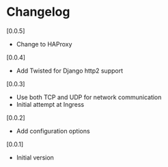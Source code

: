 # Changelog

[0.0.5]

- Change to HAProxy

[0.0.4]

- Add Twisted for Django http2 support

[0.0.3]

- Use both TCP and UDP for network communication
- Initial attempt at Ingress

[0.0.2]

- Add configuration options

[0.0.1]

- Initial version
